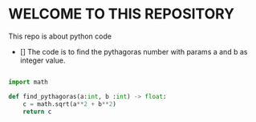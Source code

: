 # WELCOME TO THIS REPOSITORY
This repo is about python code
* [] The code is to find the pythagoras number with params a and b as integer value.
```python

import math

def find_pythagoras(a:int, b :int) -> float:
    c = math.sqrt(a**2 + b**2)
    return c
```
